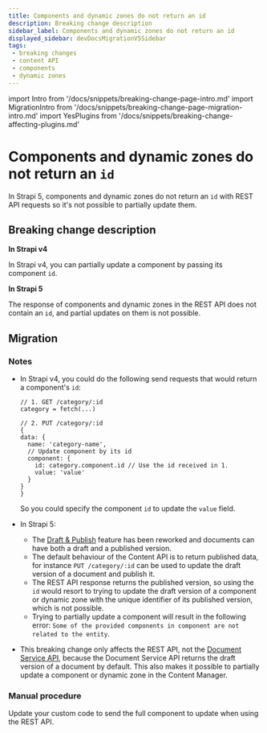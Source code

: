 ```yaml
---
title: Components and dynamic zones do not return an id 
description: Breaking change description
sidebar_label: Components and dynamic zones do not return an id
displayed_sidebar: devDocsMigrationV5Sidebar
tags:
 - breaking changes
 - content API
 - components
 - dynamic zones
---
```


import Intro from '/docs/snippets/breaking-change-page-intro.md'
import MigrationIntro from '/docs/snippets/breaking-change-page-migration-intro.md'
import YesPlugins from '/docs/snippets/breaking-change-affecting-plugins.md'

# Components and dynamic zones do not return an `id`

In Strapi 5, components and dynamic zones do not return an `id` with REST API requests so it's not possible to partially update them.

<Intro />

<YesPlugins/>

## Breaking change description

<SideBySideContainer>

<SideBySideColumn>

**In Strapi v4**

In Strapi v4, you can partially update a component by passing its component `id`.

</SideBySideColumn>

<SideBySideColumn>

**In Strapi 5**

The response of components and dynamic zones in the REST API does not contain an `id`, and partial updates on them is not possible.

</SideBySideColumn>

</SideBySideContainer>

## Migration

<MigrationIntro />

### Notes

* In Strapi v4, you could do the following send requests that would return a component's `id`:

  ```tsx
  // 1. GET /category/:id
  category = fetch(...)

  // 2. PUT /category/:id
  {
  data: {
    name: 'category-name',
    // Update component by its id
    component: {
      id: category.component.id // Use the id received in 1.
      value: 'value' 
    }
  }
  }
  ```

  So you could specify the component `id` to update the `value` field.
  
* In Strapi 5:

  * The [Draft & Publish](/user-docs/content-manager/saving-and-publishing-content) feature has been reworked and documents <DocumentDefinition/> can have both a draft and a published version.
  * The default behaviour of the Content API is to return published data, for instance `PUT /category/:id` can be used to update the draft version of a document and publish it.
  * The REST API response returns the published version, so using the `id` would resort to trying to update the draft version of a component or dynamic zone with the unique identifier of its published version, which is not possible.
  * Trying to partially update a component will result in the following error: `Some of the provided components in component are not related to the entity`.

* This breaking change only affects the REST API, not the [Document Service API](/dev-docs/api/document-service), because the Document Service API returns the draft version of a document by default. This also makes it possible to partially update a component or dynamic zone in the Content Manager.

### Manual procedure

Update your custom code to send the full component to update when using the REST API.
